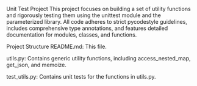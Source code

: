 Unit Test Project
This project focuses on building a set of utility functions and rigorously testing them using the unittest module and the parameterized library. All code adheres to strict pycodestyle guidelines, includes comprehensive type annotations, and features detailed documentation for modules, classes, and functions.

Project Structure
README.md: This file.

utils.py: Contains generic utility functions, including access_nested_map, get_json, and memoize.

test_utils.py: Contains unit tests for the functions in utils.py.